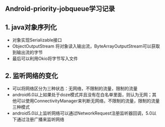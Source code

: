 ## Android-priority-jobqueue学习记录

## 1. java对象序列化
* 对象实现Serializable接口
* ObjectOutputStream 将对象读入输出流，ByteArrayOutputStream可以获取到输出流的字节
* 最后可以利用Okio将字节写入文件

## 2. 监听网络的变化
* 可以将网络区分为三种状态：无网络，不限制的流量，限制的流量
* android6.0以上如果处于doze模式并且没有在白名单里面，则认为无网；其他可以使用ConnectivityManager来判断无网络，不限制的流量，限制的流量三种模式
* android5.0以上监听网络可以通过NetworkRequest注册监听器回调，5.0以下通过注册广播来监听网络
